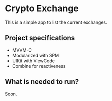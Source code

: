 # Crypto Exchange

This is a simple app to list the current exchanges.

## Project specifications

- MVVM-C
- Modularized with SPM
- UIKit with ViewCode
- Combine for reactiveness

## What is needed to run?

Soon.
